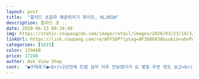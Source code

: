 ```yaml
---
layout: post 
title:  "홈리드 초음파 해충퇴치기 화이트, HL301W" 
description: 홈리드 초 ..
date: 2020-06-13 08:34:49 
img: https://static.coupangcdn.com/image/retail/images/2020/03/23/14/3/de84a6e4-7c34-4f3a-8841-a6a91b31d946.jpg 
linkUrl: https://link.coupang.com/re/AFFSDP?lptag=AF3600438&subid=ahnPublicAsk&pageKey=1421450356&itemId=2459967941&vendorItemId=70453480189&traceid=V0-113-930ab6dbab3b10f7 
categories: [1015] 
color: 1294AB 
price: 17240 
author: Ask View Shop 
cont:  "●구매후기●<br/>2년전에 트랩 설치 이후 안보였다가 요 몇칠 두번 정도 보고<br/>거참.<br/>.<br/> 너무 기대하면 안되겠죠<br/>그래서 하나 더 주문 하렵니다 ㅎㅎ<br/>그리고 기능상 문제 없으니 계속 사용 하렵니다 ㅎㅎㅎ<br/>기존에 다른 상품 쓰다가 비슷해 보여서 주문 했어요ㅎㅎ<br/>나와있는 바퀴벌레가 한 4마리는 되는거 같음.<br/>.<br/><br/>내 눈앞에 보이냐고 ㅜㅜㅠㅠㅠㅠㅠ<br/>너무 무셔워요.<br/>.<br/> 얘들아.<br/>.<br/> 빨리 나가던지.<br/>.<br/><br/>누르면  소리나니 누르고 도망 가고 누르고 또 도망가고 반복.<br/>.<br/><br/>디자인만 다를뿐 하는일은 같으니까요 ㅎㅎㅎㅎ<br/>또 하나의 장난감이.<br/>.<br/>;;;<br/>모기만 안오면 된다 했는디  욕심이 끝이 없었네요;;<br/>설치하고 한시간 되니까 바퀴벌레들이 미쳤나바여.<br/>.<br/><br/>신기하게 방 마다 해뒀는데  한방만 없어서 설치가 늦어졌는데 모기<br/>애기들 집은 딱히 이거 밖에 없는 것 같아요 ㅎㅎ추천 합니다!!!<br/>액체형모기향 사용했는데 이제 안써요<br/>어디 숨어 있다 냄새 맡고 오는지... <br/>.<br/><br/>이주정도 써보니 작은 벌레들은 날아 오긴 하네요<br/>일주일쯤 사용하니 진짜 모기가 사라졌어요<br/>작게 소리가 나요 ㅎㅎ 작동 하고 있는거지요 ㅎㅎ<br/>작은 벌레들이 그 방만 나타 납니다... <br/><br/>정신 못차리고 있는거겠죠? 왜 집밖으로 안나가고<br/>제발 내눈앞에 나타나지 말아죠... <br/> ㅜㅜㅠ<br/>좋게 생각해서 이걸 하므로 두 마리만 날아 다니는 구나<br/>콘센트 꽂아서 누르면 삐삐삐!소리 나고 초록불이 뜨면<br/>크기도 작고 단지 애들이 만지고 장난치고.<br/>.<br/> 걱정 이긴 하네요.<br/>.<br/><br/>하고 생각 하렵니다 ㅎㅎㅎㅎ<br/>해충퇴치기 설치한건데.<br/>.<br/><br/>환한 대낮에 막 싱크대 위로 올라와있음.<br/>.<br/><br/>" 
---
```

